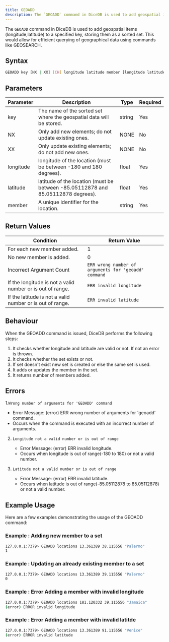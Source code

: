 ```yaml
---
title: GEOADD
description: The `GEOADD` command in DiceDB is used to add geospatial items (longitude,latitude) to a specified key, storing them as a sorted set. This would allow for efficient querying of geographical data using commands like GEOSEARCH.
---
```


The `GEOADD` command in DiceDB is used to add geospatial items (longitude,latitude) to a specified key, storing them as a sorted set. This would allow for efficient querying of geographical data using commands like GEOSEARCH.

## Syntax

```bash
GEOADD key [NX | XX] [CH] longitude latitude member [longitude latitude member ...]
```

## Parameters

| Parameter | Description                                                                      | Type   | Required |
| --------- | -------------------------------------------------------------------------------- | ------ | -------- |
| key       | The name of the sorted set where the geospatial data will be stored.             | string | Yes      |
| NX        | Only add new elements; do not update existing ones.                              | NONE   | No       |
| XX        | Only update existing elements; do not add new ones.                              | NONE   | No       |
| longitude | longitude of the location (must be between -180 and 180 degrees).                | float  | Yes      |
| latitude  | latitude of the location (must be between -85.05112878 and 85.05112878 degrees). | float  | Yes      |
| member    | A unique identifier for the location.                                            | string | Yes      |

## Return Values

| Condition                                                  | Return Value                                         |
| ---------------------------------------------------------- | ---------------------------------------------------- |
| For each new member added.                                 | 1                                                    |
| No new member is added.                                    | 0                                                    |
| Incorrect Argument Count                                   | `ERR wrong number of arguments for 'geoadd' command` |
| If the longitude is not a valid number or is out of range. | `ERR invalid longitude`                              |
| If the latitude is not a valid number or is out of range.  | `ERR invalid latitude`                               |

## Behaviour

When the GEOADD command is issued, DiceDB performs the following steps:

1. It checks whether longitude and latitude are valid or not. If not an error is thrown.
2. It checks whether the set exists or not.
3. If set doesn't exist new set is created or else the same set is used.
4. It adds or updates the member in the set.
5. It returns number of members added.

## Errors

1.`Wrong number of arguments for 'GEOADD' command`

- Error Message: (error) ERR wrong number of arguments for 'geoadd' command.
- Occurs when the command is executed with an incorrect number of arguments.

2. `Longitude not a valid number or is out of range `

   - Error Message: (error) ERR invalid longitude.
   - Occurs when longitude is out of range(-180 to 180) or not a valid number.

3. `Latitude not a valid number or is out of range `
   - Error Message: (error) ERR invalid latitude.
   - Occurs when latitude is out of range(-85.05112878 to 85.05112878) or not a valid number.

## Example Usage

Here are a few examples demonstrating the usage of the GEOADD command:

### Example : Adding new member to a set

```bash
127.0.0.1:7379> GEOADD locations 13.361389 38.115556 "Palermo"
1
```

### Example : Updating an already existing member to a set

```bash
127.0.0.1:7379> GEOADD locations 13.361389 39.115556 "Palermo"
0
```

### Example : Error Adding a member with invalid longitude

```bash
127.0.0.1:7379> GEOADD locations 181.120332 39.115556 "Jamaica"
(error) ERROR invalid longitude
```

### Example : Error Adding a member with invalid latitde

```bash
127.0.0.1:7379> GEOADD locations 13.361389 91.115556 "Venice"
(error) ERROR invalid latitude
```
